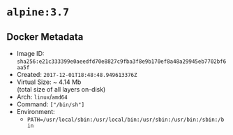 # `alpine:3.7`

## Docker Metadata

- Image ID: `sha256:e21c333399e0aeedfd70e8827c9fba3f8e9b170ef8a48a29945eb7702bf6aa5f`
- Created: `2017-12-01T18:48:48.949613376Z`
- Virtual Size: ~ 4.14 Mb  
  (total size of all layers on-disk)
- Arch: `linux`/`amd64`
- Command: `["/bin/sh"]`
- Environment:
  - `PATH=/usr/local/sbin:/usr/local/bin:/usr/sbin:/usr/bin:/sbin:/bin`
